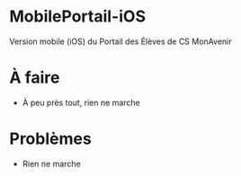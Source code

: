 # MobilePortail-iOS
Version mobile (iOS) du Portail des Élèves de CS MonAvenir

# À faire
- À peu près tout, rien ne marche

# Problèmes
- Rien ne marche
